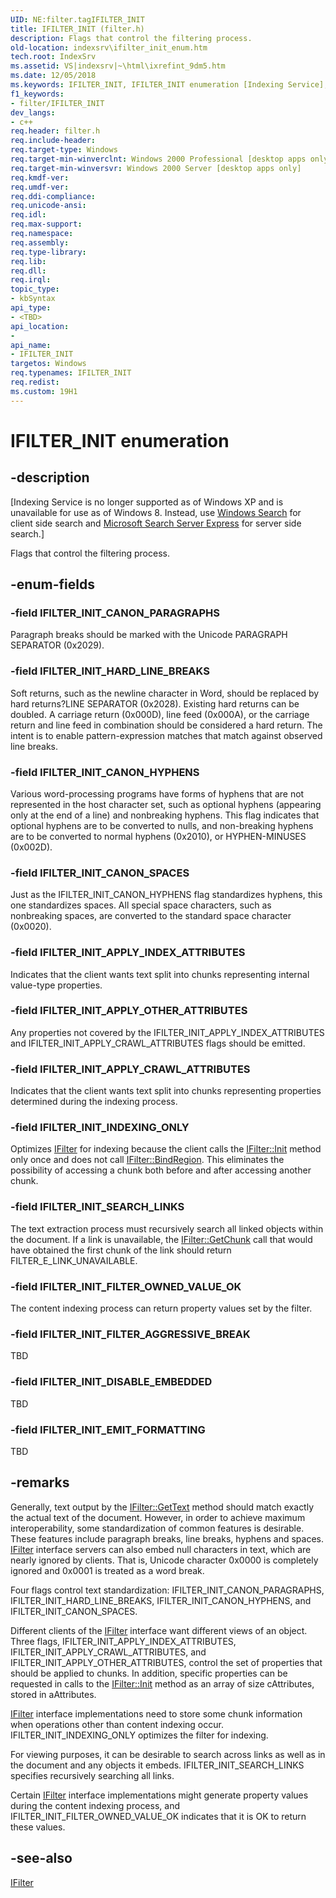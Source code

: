 ```yaml
---
UID: NE:filter.tagIFILTER_INIT
title: IFILTER_INIT (filter.h)
description: Flags that control the filtering process.
old-location: indexsrv\ifilter_init_enum.htm
tech.root: IndexSrv
ms.assetid: VS|indexsrv|~\html\ixrefint_9dm5.htm
ms.date: 12/05/2018
ms.keywords: IFILTER_INIT, IFILTER_INIT enumeration [Indexing Service], IFILTER_INIT_APPLY_CRAWL_ATTRIBUTES, IFILTER_INIT_APPLY_INDEX_ATTRIBUTES, IFILTER_INIT_APPLY_OTHER_ATTRIBUTES, IFILTER_INIT_CANON_HYPHENS, IFILTER_INIT_CANON_PARAGRAPHS, IFILTER_INIT_CANON_SPACES, IFILTER_INIT_DISABLE_EMBEDDED, IFILTER_INIT_EMIT_FORMATTING, IFILTER_INIT_FILTER_AGGRESSIVE_BREAK, IFILTER_INIT_FILTER_OWNED_VALUE_OK, IFILTER_INIT_HARD_LINE_BREAKS, IFILTER_INIT_INDEXING_ONLY, IFILTER_INIT_SEARCH_LINKS, _idxs_IFILTER_INIT_enum, filter/IFILTER_INIT, filter/IFILTER_INIT_APPLY_CRAWL_ATTRIBUTES, filter/IFILTER_INIT_APPLY_INDEX_ATTRIBUTES, filter/IFILTER_INIT_APPLY_OTHER_ATTRIBUTES, filter/IFILTER_INIT_CANON_HYPHENS, filter/IFILTER_INIT_CANON_PARAGRAPHS, filter/IFILTER_INIT_CANON_SPACES, filter/IFILTER_INIT_DISABLE_EMBEDDED, filter/IFILTER_INIT_EMIT_FORMATTING, filter/IFILTER_INIT_FILTER_AGGRESSIVE_BREAK, filter/IFILTER_INIT_FILTER_OWNED_VALUE_OK, filter/IFILTER_INIT_HARD_LINE_BREAKS, filter/IFILTER_INIT_INDEXING_ONLY, filter/IFILTER_INIT_SEARCH_LINKS, indexsrv.ifilter_init_enum, tagIFILTER_INIT
f1_keywords:
- filter/IFILTER_INIT
dev_langs:
- c++
req.header: filter.h
req.include-header: 
req.target-type: Windows
req.target-min-winverclnt: Windows 2000 Professional [desktop apps only]
req.target-min-winversvr: Windows 2000 Server [desktop apps only]
req.kmdf-ver: 
req.umdf-ver: 
req.ddi-compliance: 
req.unicode-ansi: 
req.idl: 
req.max-support: 
req.namespace: 
req.assembly: 
req.type-library: 
req.lib: 
req.dll: 
req.irql: 
topic_type:
- kbSyntax
api_type:
- <TBD>
api_location:
- 
api_name:
- IFILTER_INIT
targetos: Windows
req.typenames: IFILTER_INIT
req.redist: 
ms.custom: 19H1
---
```


# IFILTER_INIT enumeration


## -description


<p class="CCE_Message">[Indexing Service is no longer supported as of Windows XP and is unavailable for use as of Windows 8. Instead, use <a href="https://docs.microsoft.com/windows/desktop/search/-search-3x-wds-overview">Windows Search</a> for client side search and  <a href=" http://go.microsoft.com/fwlink/p/?linkid=258445">Microsoft Search Server Express</a> for server side search.]

Flags that control the filtering process.


## -enum-fields




### -field IFILTER_INIT_CANON_PARAGRAPHS

Paragraph breaks should be marked with the Unicode PARAGRAPH SEPARATOR (0x2029).


### -field IFILTER_INIT_HARD_LINE_BREAKS

Soft returns, such as the newline character in Word, should be replaced by hard returns?LINE SEPARATOR (0x2028). Existing hard returns can be doubled. A carriage return (0x000D), line feed (0x000A), or the carriage return and line feed in combination should be considered a hard return. The intent is to enable pattern-expression matches that match against observed line breaks.


### -field IFILTER_INIT_CANON_HYPHENS

Various word-processing programs have forms of hyphens that are not represented in the host character set, such as optional hyphens (appearing only at the end of a line) and nonbreaking hyphens. This flag indicates that optional hyphens are to be converted to nulls, and non-breaking hyphens are to be converted to normal hyphens (0x2010), or HYPHEN-MINUSES (0x002D).


### -field IFILTER_INIT_CANON_SPACES

Just as the IFILTER_INIT_CANON_HYPHENS flag standardizes hyphens, this one standardizes spaces. All special space characters, such as nonbreaking spaces, are converted to the standard space character (0x0020).


### -field IFILTER_INIT_APPLY_INDEX_ATTRIBUTES

Indicates that the client wants text split into chunks representing internal value-type properties.


### -field IFILTER_INIT_APPLY_OTHER_ATTRIBUTES

Any properties not covered by the IFILTER_INIT_APPLY_INDEX_ATTRIBUTES and IFILTER_INIT_APPLY_CRAWL_ATTRIBUTES flags should be emitted.


### -field IFILTER_INIT_APPLY_CRAWL_ATTRIBUTES

Indicates that the client wants text split into chunks representing properties determined during the indexing process.


### -field IFILTER_INIT_INDEXING_ONLY

Optimizes <a href="https://docs.microsoft.com/windows/desktop/api/filter/nn-filter-ifilter">IFilter</a> for indexing because the client calls the <a href="https://docs.microsoft.com/windows/desktop/api/filter/nf-filter-ifilter-init">IFilter::Init</a> method only once and does not call <a href="https://docs.microsoft.com/windows/desktop/api/filter/nf-filter-ifilter-bindregion">IFilter::BindRegion</a>. This eliminates the possibility of accessing a chunk both before and after accessing another chunk. 



### -field IFILTER_INIT_SEARCH_LINKS

The text extraction process must recursively search all linked objects within the document. If a link is unavailable, the <a href="https://docs.microsoft.com/windows/desktop/api/filter/nf-filter-ifilter-getchunk">IFilter::GetChunk</a> call that would have obtained the first chunk of the link should return FILTER_E_LINK_UNAVAILABLE.


### -field IFILTER_INIT_FILTER_OWNED_VALUE_OK

The content indexing process can return property values set by the filter.


### -field IFILTER_INIT_FILTER_AGGRESSIVE_BREAK

TBD


### -field IFILTER_INIT_DISABLE_EMBEDDED

TBD


### -field IFILTER_INIT_EMIT_FORMATTING

TBD


## -remarks



Generally, text output by the <a href="https://docs.microsoft.com/windows/desktop/api/filter/nf-filter-ifilter-gettext">IFilter::GetText</a> method should match exactly the actual text of the document. However, in order to achieve maximum interoperability, some standardization of common features is desirable. These features include paragraph breaks, line breaks, hyphens and spaces. <a href="https://docs.microsoft.com/windows/desktop/api/filter/nn-filter-ifilter">IFilter</a> interface servers can also embed null characters in text, which are nearly ignored by clients. That is, Unicode character 0x0000 is completely ignored and 0x0001 is treated as a word break.

Four flags control text standardization: IFILTER_INIT_CANON_PARAGRAPHS, IFILTER_INIT_HARD_LINE_BREAKS, IFILTER_INIT_CANON_HYPHENS, and IFILTER_INIT_CANON_SPACES.

Different clients of the <a href="https://docs.microsoft.com/windows/desktop/api/filter/nn-filter-ifilter">IFilter</a> interface want different views of an object. Three flags, IFILTER_INIT_APPLY_INDEX_ATTRIBUTES, IFILTER_INIT_APPLY_CRAWL_ATTRIBUTES, and IFILTER_INIT_APPLY_OTHER_ATTRIBUTES, control the set of properties that should be applied to chunks. In addition, specific properties can be requested in calls to the <a href="https://docs.microsoft.com/windows/desktop/api/filter/nf-filter-ifilter-init">IFilter::Init</a> method as an array of size cAttributes, stored in aAttributes.




<a href="https://docs.microsoft.com/windows/desktop/api/filter/nn-filter-ifilter">IFilter</a> interface implementations need to store some chunk information when operations other than content indexing occur. IFILTER_INIT_INDEXING_ONLY optimizes the filter for indexing.

For viewing purposes, it can be desirable to search across links as well as in the document and any objects it embeds. IFILTER_INIT_SEARCH_LINKS specifies recursively searching all links.

Certain <a href="https://docs.microsoft.com/windows/desktop/api/filter/nn-filter-ifilter">IFilter</a> interface implementations might generate property values during the content indexing process, and IFILTER_INIT_FILTER_OWNED_VALUE_OK indicates that it is OK to return these values.




## -see-also




<a href="https://docs.microsoft.com/windows/desktop/api/filter/nn-filter-ifilter">IFilter</a>
 

 

